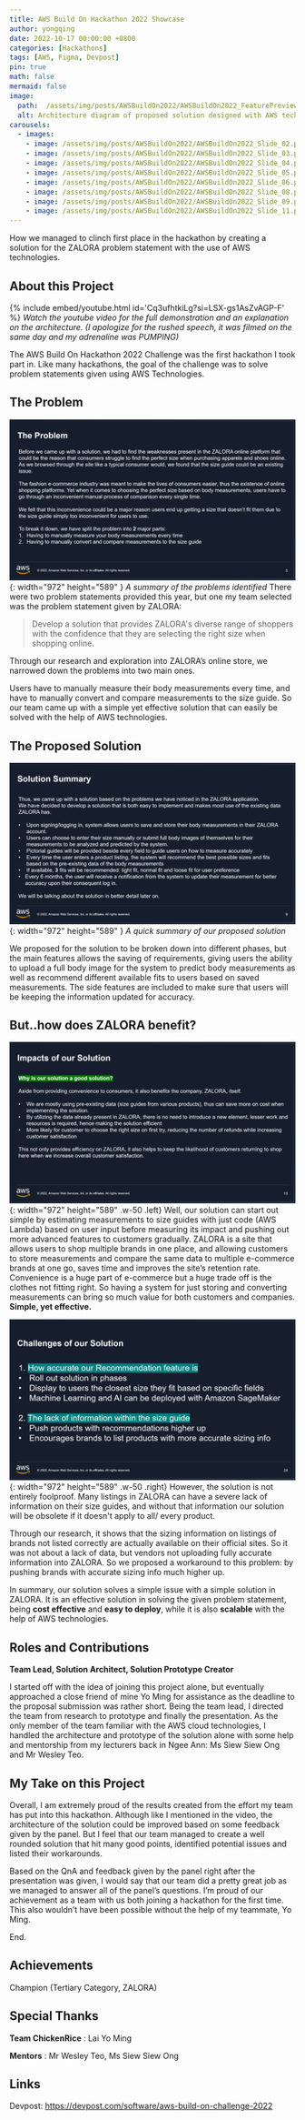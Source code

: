 ```yaml
---
title: AWS Build On Hackathon 2022 Showcase
author: yongqing
date: 2022-10-17 00:00:00 +0800
categories: [Hackathons]
tags: [AWS, Figma, Devpost]
pin: true
math: false
mermaid: false
image:
  path:  /assets/img/posts/AWSBuildOn2022/AWSBuildOn2022_FeaturePreview.png
  alt: Architecture diagram of proposed solution designed with AWS technologies
carousels:
  - images: 
    - image: /assets/img/posts/AWSBuildOn2022/AWSBuildOn2022_Slide_02.png
    - image: /assets/img/posts/AWSBuildOn2022/AWSBuildOn2022_Slide_03.png
    - image: /assets/img/posts/AWSBuildOn2022/AWSBuildOn2022_Slide_04.png
    - image: /assets/img/posts/AWSBuildOn2022/AWSBuildOn2022_Slide_05.png
    - image: /assets/img/posts/AWSBuildOn2022/AWSBuildOn2022_Slide_06.png
    - image: /assets/img/posts/AWSBuildOn2022/AWSBuildOn2022_Slide_08.png
    - image: /assets/img/posts/AWSBuildOn2022/AWSBuildOn2022_Slide_09.png
    - image: /assets/img/posts/AWSBuildOn2022/AWSBuildOn2022_Slide_11.png
---
```

How we managed to clinch first place in the hackathon by creating a solution for the ZALORA problem statement with the use of AWS technologies.

## About this Project 
{% include embed/youtube.html id='Cq3ufhtkiLg?si=LSX-gs1AsZvAGP-F' %}
_Watch the youtube video for the full demonstration and an explanation on the architecture. (I apologize for the rushed speech, it was filmed on the same day and my adrenaline was PUMPING)_

The AWS Build On Hackathon 2022 Challenge was the first hackathon I took part in. Like many hackathons, the goal of the challenge was to solve problem statements given using AWS Technologies.


## The Problem
![Desktop View](/assets/img/posts/AWSBuildOn2022/AWSBuildOn2022_Slide_01.png){: width="972" height="589" }
_A summary of the problems identified_
There were two problem statements provided this year, but one my team selected was the problem statement given by ZALORA: 
> Develop a solution that provides ZALORA's diverse range of shoppers with the confidence that they are selecting the right size when shopping online.

Through our research and exploration into ZALORA’s online store, we narrowed down the problems into two main ones. 

Users have to manually measure their body measurements every time, and have to manually convert and compare measurements to the size guide. So our team came up with a simple yet effective solution that can easily be solved with the help of AWS technologies. 


## The Proposed Solution
![Desktop View](/assets/img/posts/AWSBuildOn2022/AWSBuildOn2022_Slide_05.png){: width="972" height="589" }
_A quick summary of our proposed solution_

We proposed for the solution to be broken down into different phases, but the main features allows the saving of requirements, giving users the ability to upload a full body image for the system to predict body measurements as well as recommend different available fits to users based on saved measurements. The side features are included to make sure that users will be keeping the information updated for accuracy.


## But..how does ZALORA benefit?
![Desktop View](/assets/img/posts/AWSBuildOn2022/AWSBuildOn2022_Slide_07.png){: width="972" height="589" .w-50 .left}
 Well, our solution can start out simple by estimating measurements to size guides with just code (AWS Lambda) based on user input before measuring its impact and pushing out more advanced features to customers gradually. ZALORA is a site that allows users to shop multiple brands in one place, and allowing customers to store measurements and compare the same data to multiple e-commerce brands at one go, saves time and improves the site’s retention rate. Convenience is a huge part of e-commerce but a huge trade off is the clothes not fitting right. So having a system for just storing and converting measurements can bring so much value for both customers and companies. **Simple, yet effective.**

![Desktop View](/assets/img/posts/AWSBuildOn2022/AWSBuildOn2022_Slide_12.png){: width="972" height="589" .w-50 .right}
However, the solution is not entirely foolproof. Many listings in ZALORA can have a severe lack of information on their size guides, and without that information our solution will be obsolete if it doesn't apply to all/ every product. 

Through our research, it shows that the sizing information on listings of brands not listed correctly are actually available on their official sites. So it was not about a lack of data, but vendors not uploading fully accurate information into ZALORA. So we proposed a workaround to this problem: by pushing brands with accurate sizing info much higher up.

In summary, our solution solves a simple issue with a simple solution in ZALORA. It is an effective solution in solving the given problem statement, being **cost effective** and **easy to deploy**, while it is also **scalable** with the help of AWS technologies.

## Roles and Contributions
**Team Lead, Solution Architect, Solution Prototype Creator**

I started off with the idea of joining this project alone, but eventually approached a close friend of mine Yo Ming for assistance as the deadline to the proposal submission was rather short. Being the team lead, I directed the team from research to prototype and finally the presentation. As the only member of the team familiar with the AWS cloud technologies, I handled the architecture and prototype of the solution alone with some help and mentorship from my lecturers back in Ngee Ann: Ms Siew Siew Ong and Mr Wesley Teo.

## My Take on this Project
Overall, I am extremely proud of the results created from the effort my team has put into this hackathon. Although like I mentioned in the video, the architecture of the solution could be improved based on some feedback given by the panel. But I feel that our team managed to create a well rounded solution that hit many good points, identified potential issues and listed their workarounds. 

Based on the QnA and feedback given by the panel right after the presentation was given, I would say that our team did a pretty great job as we managed to answer all of the panel’s questions. I’m proud of our achievement as a team with us both joining a hackathon for the first time. This also wouldn’t have been possible without the help of my teammate, Yo Ming.

End.

## Achievements
Champion (Tertiary Category, ZALORA)

## Special Thanks
**Team ChickenRice**
: Lai Yo Ming

**Mentors**
: Mr Wesley Teo, Ms Siew Siew Ong

## Links
Devpost: <https://devpost.com/software/aws-build-on-challenge-2022>